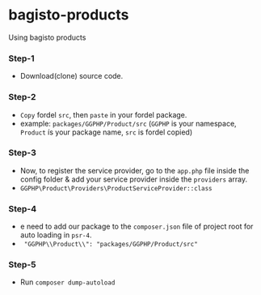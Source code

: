 # bagisto-products
Using bagisto products

### Step-1
- Download(clone) source code.
### Step-2
- `Copy` fordel `src`, then `paste` in your fordel package.
- example: `packages/GGPHP/Product/src` (`GGPHP` is your namespace, `Product` ís your package name, `src` is fordel copied)
### Step-3
- Now, to register the service provider, go to the `app.php` file inside the config folder & add your service provider inside the `providers` array.
- `GGPHP\Product\Providers\ProductServiceProvider::class`
### Step-4
- e need to add our package to the `composer.json` file of project root for auto loading in `psr-4`.
- ` "GGPHP\\Product\\": "packages/GGPHP/Product/src"`
### Step-5
- Run `composer dump-autoload`
